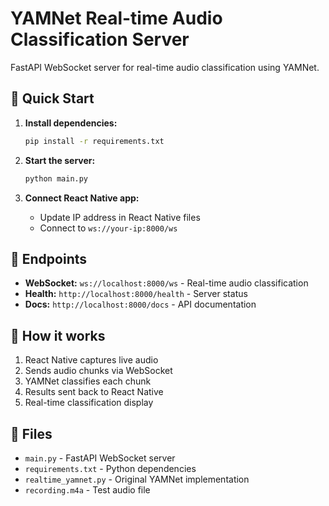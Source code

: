# YAMNet Real-time Audio Classification Server

FastAPI WebSocket server for real-time audio classification using YAMNet.

## 🚀 Quick Start

1. **Install dependencies:**
   ```bash
   pip install -r requirements.txt
   ```

2. **Start the server:**
   ```bash
   python main.py
   ```

3. **Connect React Native app:**
   - Update IP address in React Native files
   - Connect to `ws://your-ip:8000/ws`

## 📡 Endpoints

- **WebSocket:** `ws://localhost:8000/ws` - Real-time audio classification
- **Health:** `http://localhost:8000/health` - Server status
- **Docs:** `http://localhost:8000/docs` - API documentation

## 🎤 How it works

1. React Native captures live audio
2. Sends audio chunks via WebSocket
3. YAMNet classifies each chunk
4. Results sent back to React Native
5. Real-time classification display

## 📁 Files

- `main.py` - FastAPI WebSocket server
- `requirements.txt` - Python dependencies
- `realtime_yamnet.py` - Original YAMNet implementation
- `recording.m4a` - Test audio file
